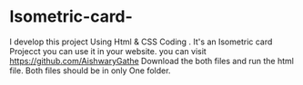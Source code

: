 # Isometric-card-
I develop this project Using Html &amp; CSS Coding . It's an Isometric card Projecct you can use it in your website. you can visit https://github.com/AishwaryGathe
Download the both files and run the html file. Both files should be in only One folder.
